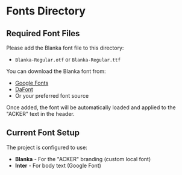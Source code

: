 # Fonts Directory

## Required Font Files

Please add the Blanka font file to this directory:

- `Blanka-Regular.otf` or `Blanka-Regular.ttf`

You can download the Blanka font from:
- [Google Fonts](https://fonts.google.com/)
- [DaFont](https://www.dafont.com/)
- Or your preferred font source

Once added, the font will be automatically loaded and applied to the "ACKER" text in the header.

## Current Font Setup

The project is configured to use:
- **Blanka** - For the "ACKER" branding (custom local font)
- **Inter** - For body text (Google Font)
